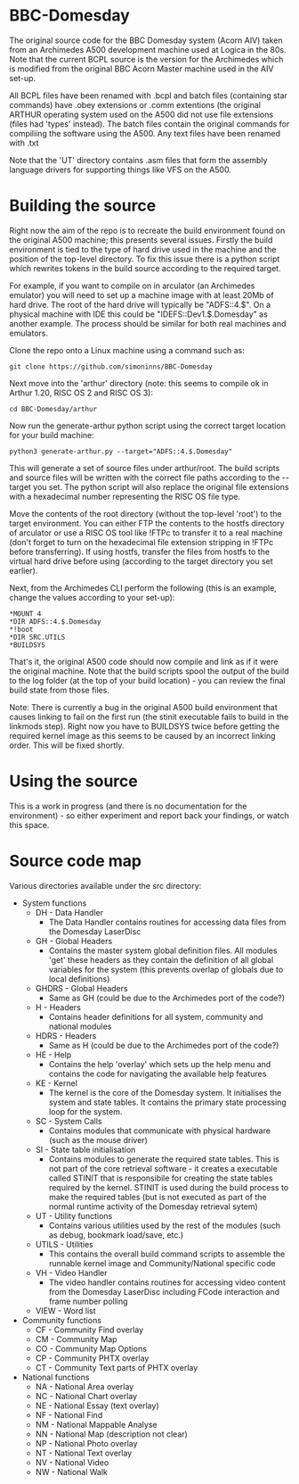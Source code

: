 # BBC-Domesday
The original source code for the BBC Domesday system (Acorn AIV) taken from an Archimedes A500 development machine used at Logica in the 80s.  Note that the current BCPL source is the version for the Archimedes which is modified from the original BBC Acorn Master machine used in the AIV set-up.

All BCPL files have been renamed with .bcpl and batch files (containing star commands) have .obey extensions or .comm extentions (the original ARTHUR operating system used on the A500 did not use file extensions (files had 'types' instead).  The batch files contain the original commands for compiliing the software using the A500.  Any text files have been renamed with .txt

Note that the 'UT' directory contains .asm files that form the assembly language drivers for supporting things like VFS on the A500.

# Building the source
Right now the aim of the repo is to recreate the build environment found on the original A500 machine; this presents several issues.  Firstly the build environment is tied to the type of hard drive used in the machine and the position of the top-level directory.  To fix this issue there is a python script which rewrites tokens in the build source according to the required target.

For example, if you want to compile on in arculator (an Archimedes emulator) you will need to set up a machine image with at least 20Mb of hard drive.  The root of the hard drive will typically be "ADFS::4.$".  On a physical machine with IDE this could be "IDEFS::Dev1.$.Domesday" as another example.  The process should be similar for both real machines and emulators.

Clone the repo onto a Linux machine using a command such as:

    git clone https://github.com/simoninns/BBC-Domesday

Next move into the 'arthur' directory (note: this seems to compile ok in Arthur 1.20, RISC OS 2 and RISC OS 3):

    cd BBC-Domesday/arthur

Now run the generate-arthur python script using the correct target location for your build machine:

    python3 generate-arthur.py --target="ADFS::4.$.Domesday"

This will generate a set of source files under arthur/root.  The build scripts and source files will be written with the correct file paths according to the --target you set.  The python script will also replace the original file extensions with a hexadecimal number representing the RISC OS file type.

Move the contents of the root directory (without the top-level 'root') to the target environment.  You can either FTP the contents to the hostfs directory of arculator or use a RISC OS tool like !FTPc to transfer it to a real machine (don't forget to turn on the hexadecimal file extension stripping in !FTPc before transferring).  If using hostfs, transfer the files from hostfs to the virtual hard drive before using (according to the target directory you set earlier).

Next, from the Archimedes CLI perform the following (this is an example, change the values according to your set-up):

    *MOUNT 4
    *DIR ADFS::4.$.Domesday
    *!boot
    *DIR SRC.UTILS
    *BUILDSYS

That's it, the original A500 code should now compile and link as if it were the original machine.  Note that the build scripts spool the output of the build to the log folder (at the top of your build location) - you can review the final build state from those files.

Note: There is currently a bug in the original A500 build environment that causes linking to fail on the first run (the stinit executable fails to build in the linkmods step).  Right now you have to BUILDSYS twice before getting the required kernel image as this seems to be caused by an incorrect linking order.  This will be fixed shortly.

# Using the source
This is a work in progress (and there is no documentation for the environment) - so either experiment and report back your findings, or watch this space.

# Source code map
Various directories available under the src directory:

* System functions
    * DH - Data Handler
        * The Data Handler contains routines for accessing data files from the Domesday LaserDisc
    * GH - Global Headers
        * Contains the master system global definition files.  All modules 'get' these headers as they contain the definition of all global variables for the system (this prevents overlap of globals due to local definitions)
    * GHDRS - Global Headers
        * Same as GH (could be due to the Archimedes port of the code?)
    * H - Headers
        * Contains header definitions for all system, community and national modules
    * HDRS - Headers
        * Same as H (could be due to the Archimedes port of the code?)
    * HE - Help
        * Contains the help 'overlay' which sets up the help menu and contains the code for navigating the available help features
    * KE - Kernel
        * The kernel is the core of the Domesday system. It initialises the system and state tables. It contains the primary state processing loop for the system. 
    * SC - System Calls
        * Contains modules that communicate with physical hardware (such as the mouse driver)
    * SI - State table initialisation
        * Contains modules to generate the required state tables.  This is not part of the core retrieval software - it creates a executable called STINIT that is responsibile for creating the state tables required by the kernel.  STINIT is used during the build process to make the required tables (but is not executed as part of the normal runtime activity of the Domesday retrieval sytem)
    * UT - Utility functions
        * Contains various utilities used by the rest of the modules (such as debug, bookmark load/save, etc.)
    * UTILS - Utilities
        * This contains the overall build command scripts to assemble the runnable kernel image and Community/National specific code
    * VH - Video Handler
        * The video handler contains routines for accessing video content from the Domesday LaserDisc including FCode interaction and frame number polling
    * VIEW - Word list
* Community functions
    * CF - Community Find overlay
    * CM - Community Map
    * CO - Community Map Options
    * CP - Community PHTX overlay
    * CT - Community Text parts of PHTX overlay
* National functions
    * NA - National Area overlay
    * NC - National Chart overlay
    * NE - National Essay (text overlay)
    * NF - National Find
    * NM - National Mappable Analyse
    * NN - National Map (description not clear)
    * NP - National Photo overlay
    * NT - National Text overlay
    * NV - National Video
    * NW - National Walk


